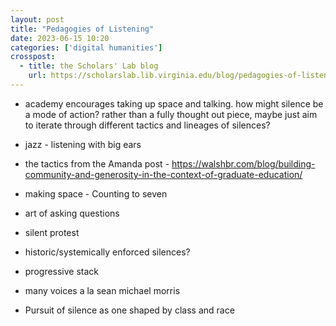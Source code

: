 ```yaml
---
layout: post
title: "Pedagogies of Listening"
date: 2023-06-15 10:20
categories: ['digital humanities']
crosspost:
  - title: the Scholars' Lab blog
    url: https://scholarslab.lib.virginia.edu/blog/pedagogies-of-listening
---
```


* academy encourages taking up space and talking. how might silence be a mode of action?
rather than a fully thought out piece, maybe just aim to iterate through different tactics and lineages of silences?

* jazz - listening with big ears
* the tactics from the Amanda post - https://walshbr.com/blog/building-community-and-generosity-in-the-context-of-graduate-education/ 
* making space - Counting to seven
* art of asking questions
* silent protest
* historic/systemically enforced silences?
* progressive stack
* many voices a la sean michael morris
* Pursuit of silence as one shaped by class and race